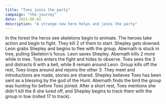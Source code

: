 ```yaml
---
title: "Toes joins the party"
campaign: "the-journey"
date: 2021-06-02
description: "A strange new hero helps and joins the party"
---
```


In the forest the heros see skeletons begin to animate. The heroes take action and begin to fight. They kill 2 of them to start. Shepley gets downed. Leon grabs Shepley and begins to flee with the group. Abernath is stuck in tree, pulling Skeleton's focus. Leon saves Shepley. Abernath kills 2 more while in tree. Toes enters the fight and hides to observe. Toes sees the 3 and distracts 6 with a bell, while 8 remain around Leon. Group kills off the rest, Toes loops around and rejoins the other 3. They meet and introductions are made, stories are shared. Shepley believes Toes has been sent as a blessing by the god of the Hunt. Abernath finds the bird the group was hunting for before Toes joined. After a short rest, Toes mentions she didn't kill the 6 she lured off, and Shepley begins to track them with the group in tow (rolled 17 to track).